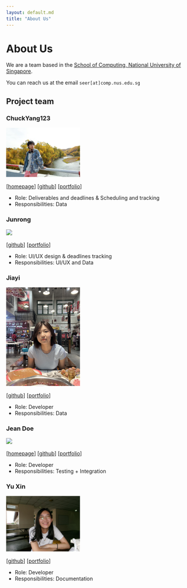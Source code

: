 ```yaml
---
layout: default.md
title: "About Us"
---
```


# About Us

We are a team based in the [School of Computing, National University of Singapore](http://www.comp.nus.edu.sg).

You can reach us at the email `seer[at]comp.nus.edu.sg`

## Project team

### ChuckYang123

<img src="images/chuckyang123.png" width="200px">

[[homepage](https://chuckyang123.github.io/)]
[[github](https://github.com/chuckyang123)]
[[portfolio](team/chuckyang123.md)]

* Role: Deliverables and deadlines & Scheduling and tracking
* Responsibilities: Data

### Junrong

<img src="images/junronggg.png">

[[github](http://github.com/Junronggg)]
[[portfolio](https://junronggg.github.io/)]

* Role: UI/UX design & deadlines tracking
* Responsibilities: UI/UX and Data

### Jiayi 

<img src="images/broccoli0616.png" width="200px">

[[github](http://github.com/broccoli0616)] [[portfolio](https://broccoli0616.github.io/Zhang-Jiayi-page/)]

* Role: Developer
* Responsibilities: Data

### Jean Doe

<img src="images/fisherskyi.png" width="200px">

[[homepage](https://fisherskyi.github.io/)]
[[github](https://github.com/FisherSkyi)]
[[portfolio](team/johndoe.md)]

* Role: Developer
* Responsibilities: Testing + Integration

### Yu Xin

<img src="images/watermelonisred.png" width="200px">

[[github](http://github.com/watermelonisred)]
[[portfolio](team/johndoe.md)]

* Role: Developer
* Responsibilities: Documentation
